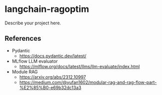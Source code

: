 # langchain-ragoptim

Describe your project here.



## References


* Pydantic
  * https://docs.pydantic.dev/latest/
* MLflow LLM evaluator
  * https://mlflow.org/docs/latest/llms/llm-evaluate/index.html
* Module RAG
  * https://arxiv.org/abs/2312.10997
  * https://medium.com/@yufan1602/modular-rag-and-rag-flow-part-%E2%85%B0-e69b32dc13a3